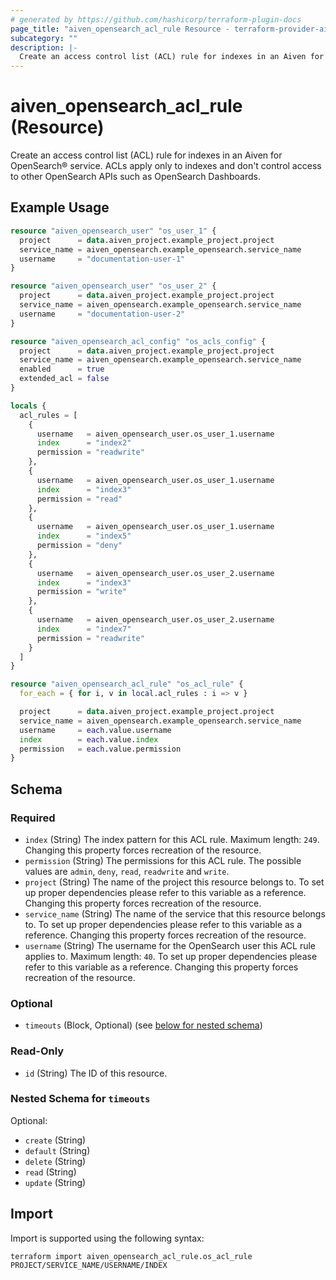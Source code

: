 ```yaml
---
# generated by https://github.com/hashicorp/terraform-plugin-docs
page_title: "aiven_opensearch_acl_rule Resource - terraform-provider-aiven"
subcategory: ""
description: |-
  Create an access control list (ACL) rule for indexes in an Aiven for OpenSearch® service. ACLs apply only to indexes and don't control access to other OpenSearch APIs such as OpenSearch Dashboards.
---
```


# aiven_opensearch_acl_rule (Resource)

Create an access control list (ACL) rule for indexes in an Aiven for OpenSearch® service. ACLs apply only to indexes and don't control access to other OpenSearch APIs such as OpenSearch Dashboards.

## Example Usage

```terraform
resource "aiven_opensearch_user" "os_user_1" {
  project      = data.aiven_project.example_project.project
  service_name = aiven_opensearch.example_opensearch.service_name
  username     = "documentation-user-1"
}

resource "aiven_opensearch_user" "os_user_2" {
  project      = data.aiven_project.example_project.project
  service_name = aiven_opensearch.example_opensearch.service_name
  username     = "documentation-user-2"
}

resource "aiven_opensearch_acl_config" "os_acls_config" {
  project      = data.aiven_project.example_project.project
  service_name = aiven_opensearch.example_opensearch.service_name
  enabled      = true
  extended_acl = false
}

locals {
  acl_rules = [
    {
      username   = aiven_opensearch_user.os_user_1.username
      index      = "index2"
      permission = "readwrite"
    },
    {
      username   = aiven_opensearch_user.os_user_1.username
      index      = "index3"
      permission = "read"
    },
    {
      username   = aiven_opensearch_user.os_user_1.username
      index      = "index5"
      permission = "deny"
    },
    {
      username   = aiven_opensearch_user.os_user_2.username
      index      = "index3"
      permission = "write"
    },
    {
      username   = aiven_opensearch_user.os_user_2.username
      index      = "index7"
      permission = "readwrite"
    }
  ]
}

resource "aiven_opensearch_acl_rule" "os_acl_rule" {
  for_each = { for i, v in local.acl_rules : i => v }

  project      = data.aiven_project.example_project.project
  service_name = aiven_opensearch.example_opensearch.service_name
  username     = each.value.username
  index        = each.value.index
  permission   = each.value.permission
}
```

<!-- schema generated by tfplugindocs -->
## Schema

### Required

- `index` (String) The index pattern for this ACL rule. Maximum length: `249`. Changing this property forces recreation of the resource.
- `permission` (String) The permissions for this ACL rule. The possible values are `admin`, `deny`, `read`, `readwrite` and `write`.
- `project` (String) The name of the project this resource belongs to. To set up proper dependencies please refer to this variable as a reference. Changing this property forces recreation of the resource.
- `service_name` (String) The name of the service that this resource belongs to. To set up proper dependencies please refer to this variable as a reference. Changing this property forces recreation of the resource.
- `username` (String) The username for the OpenSearch user this ACL rule applies to. Maximum length: `40`. To set up proper dependencies please refer to this variable as a reference. Changing this property forces recreation of the resource.

### Optional

- `timeouts` (Block, Optional) (see [below for nested schema](#nestedblock--timeouts))

### Read-Only

- `id` (String) The ID of this resource.

<a id="nestedblock--timeouts"></a>
### Nested Schema for `timeouts`

Optional:

- `create` (String)
- `default` (String)
- `delete` (String)
- `read` (String)
- `update` (String)

## Import

Import is supported using the following syntax:

```shell
terraform import aiven_opensearch_acl_rule.os_acl_rule PROJECT/SERVICE_NAME/USERNAME/INDEX
```
